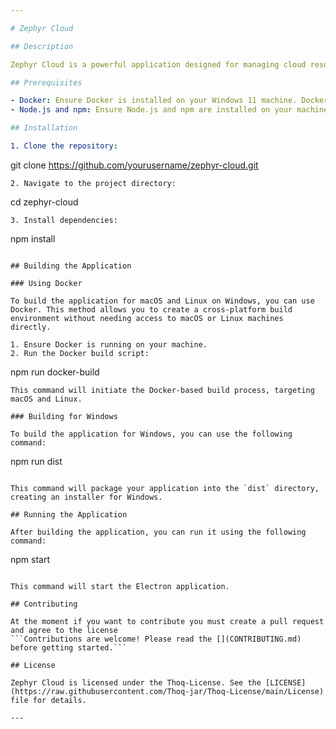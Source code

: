 ```yaml
---

# Zephyr Cloud

## Description

Zephyr Cloud is a powerful application designed for managing cloud resources efficiently. This Electron-based application provides a user-friendly interface for interacting with cloud services.

## Prerequisites

- Docker: Ensure Docker is installed on your Windows 11 machine. Docker Desktop for Windows is available from the [official Docker website](https://www.docker.com/products/docker-desktop).
- Node.js and npm: Ensure Node.js and npm are installed on your machine. You can download them from the [official Node.js website](https://nodejs.org/).

## Installation

1. Clone the repository:
   ```
   git clone https://github.com/yourusername/zephyr-cloud.git
   ```
2. Navigate to the project directory:
   ```
   cd zephyr-cloud
   ```
3. Install dependencies:
   ```
   npm install
   ```

## Building the Application

### Using Docker

To build the application for macOS and Linux on Windows, you can use Docker. This method allows you to create a cross-platform build environment without needing access to macOS or Linux machines directly.

1. Ensure Docker is running on your machine.
2. Run the Docker build script:
   ```
   npm run docker-build
   ```
   This command will initiate the Docker-based build process, targeting macOS and Linux.

### Building for Windows

To build the application for Windows, you can use the following command:

```
npm run dist
```

This command will package your application into the `dist` directory, creating an installer for Windows.

## Running the Application

After building the application, you can run it using the following command:

```
npm start
```

This command will start the Electron application.

## Contributing

At the moment if you want to contribute you must create a pull request and agree to the license
```Contributions are welcome! Please read the [](CONTRIBUTING.md) before getting started.```

## License

Zephyr Cloud is licensed under the Thoq-License. See the [LICENSE](https://raw.githubusercontent.com/Thoq-jar/Thoq-License/main/License) file for details.

---
```

